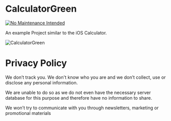 # CalculatorGreen

[![No Maintenance Intended](https://img.shields.io/badge/No%20Maintenance%20Intended-X-red.svg)](https://tragopoulos.github.io/utilities/2018/11/04/Calculator-Green-Deprecation.html)
  
An example Project similar to the iOS Calculator.

![CalculatorGreen](https://raw.githubusercontent.com/FotiosTragopoulos/CalculatorGreen/master/image.png)

# Privacy Policy

We don’t track you. We don't know who you are and we don’t collect, use or disclose any personal information.

We are unable to do so as we do not even have the necessary server database for this purpose and therefore have no information to share.

We won’t try to communicate with you through newsletters, marketing or promotional materials
